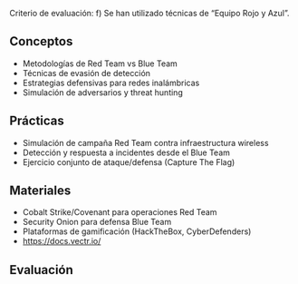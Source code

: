 Criterio de evaluación:
f) Se han utilizado técnicas de “Equipo Rojo y Azul”.

## Conceptos
- Metodologías de Red Team vs Blue Team
- Técnicas de evasión de detección
- Estrategias defensivas para redes inalámbricas
- Simulación de adversarios y threat hunting

## Prácticas
- Simulación de campaña Red Team contra infraestructura wireless
- Detección y respuesta a incidentes desde el Blue Team
- Ejercicio conjunto de ataque/defensa (Capture The Flag)

## Materiales
- Cobalt Strike/Covenant para operaciones Red Team
- Security Onion para defensa Blue Team
- Plataformas de gamificación (HackTheBox, CyberDefenders)
- https://docs.vectr.io/

## Evaluación
